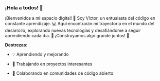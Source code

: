 ### ¡Hola a todos! 👋

¡Bienvenidos a mi espacio digital! 🚀 Soy Víctor, un entusiasta del código en constante aprendizaje. 💻 Aquí encontrarán mi trayectoria en el mundo del desarrollo, explorando nuevas tecnologías y desafiándome a seguir aprendiendo cada día. 🌱 ¡Construyamos algo grande juntos! 🌟

**Destrezas:**

 - 💡 Aprendiendo y mejorando

 - 🚧 Trabajando en proyectos interesantes

 - 🤝 Colaborando en comunidades de código abierto

